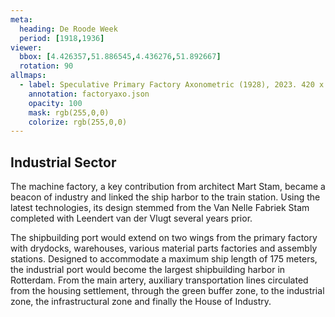 ```yaml
---
meta:
  heading: De Roode Week
  period: [1918,1936]
viewer:
  bbox: [4.426357,51.886545,4.436276,51.892667]
  rotation: 90
allmaps:
  - label: Speculative Primary Factory Axonometric (1928), 2023. 420 x 297 mm. Scale 1:3,000. The Berlage.
    annotation: factoryaxo.json
    opacity: 100
    mask: rgb(255,0,0)
    colorize: rgb(255,0,0)
---
```


## Industrial Sector

The machine factory, a key contribution from architect Mart Stam, became a beacon of industry and linked the ship harbor to the train station. Using the latest technologies, its design stemmed from the Van Nelle Fabriek Stam completed with Leendert van der Vlugt several years prior.

The shipbuilding port would extend on two wings from the primary factory with drydocks, warehouses, various material parts factories and assembly stations. Designed to accommodate a maximum ship length of 175 meters, the industrial port would become the largest shipbuilding harbor in Rotterdam. From the main artery, auxiliary transportation lines circulated from the housing settlement, through the green buffer zone, to the industrial zone, the infrastructural zone and finally the House of Industry.
